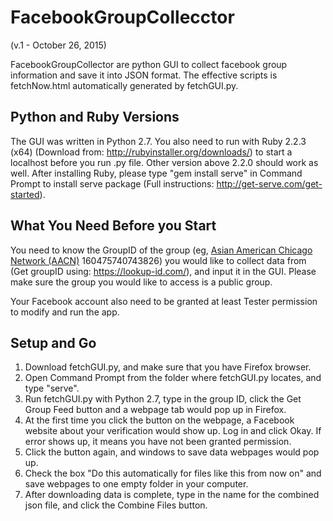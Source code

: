 FacebookGroupCollecctor
=====================================
(v.1 - October 26, 2015)

FacebookGroupCollector are python GUI to collect facebook group information and save it into JSON format. The effective scripts is fetchNow.html automatically generated by fetchGUI.py.

Python and Ruby Versions
---------------
The GUI was written in Python 2.7. You also need to run with Ruby 2.2.3 (x64) (Download from: http://rubyinstaller.org/downloads/) to start a localhost before you run .py file. Other version above 2.2.0 should work as well. After installing Ruby, please type "gem install serve" in Command Prompt to install serve package (Full instructions: http://get-serve.com/get-started).

What You Need Before you Start
-------------------------------
You need to know the GroupID of the group (eg, [Asian American Chicago Network (AACN)](https://www.facebook.com/groups/asianamericanchicagonetwork/) 160475740743826) you would like to collect data from (Get groupID using: https://lookup-id.com/), and input it in the GUI. Please make sure the group you would like to access is a public group.

Your Facebook account also need to be granted at least Tester permission to modify and run the app.

Setup and Go
-------------
1. Download fetchGUI.py, and make sure that you have Firefox browser.
2. Open Command Prompt from the folder where fetchGUI.py locates, and type "serve".
3. Run fetchGUI.py with Python 2.7, type in the group ID, click the Get Group Feed button and a webpage tab would pop up in Firefox.
4. At the first time you click the button on the webpage, a Facebook website about your verification would show up. Log in and click Okay. If error shows up, it means you have not been granted permission.
5. Click the button again, and windows to save data webpages would pop up.
6. Check the box "Do this automatically for files like this from now on" and save webpages to one empty folder in your computer.
7. After downloading data is complete, type in the name for the combined json file, and click the Combine Files button.

